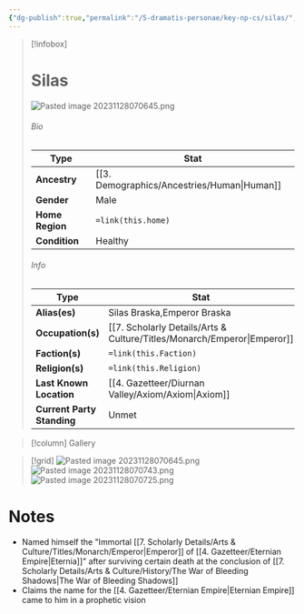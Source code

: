 ```yaml
---
{"dg-publish":true,"permalink":"/5-dramatis-personae/key-np-cs/silas/","noteIcon":""}
---
```



> [!infobox]
> # Silas
> ![Pasted image 20231128070645.png](/img/user/x.%20Assets/Attachments/Pasted%20image%2020231128070645.png)
> ###### Bio
> Type |  Stat |
> ---|---|
> **Ancestry** | [[3. Demographics/Ancestries/Human\|Human]] |
> **Gender** | Male |
> **Home Region** | `=link(this.home)` |
> **Condition** | Healthy |
> ###### Info
> Type |  Stat |
> ---|---|
> **Alias(es)** | Silas Braska,Emperor Braska |
> **Occupation(s)** | [[7. Scholarly Details/Arts & Culture/Titles/Monarch/Emperor\|Emperor]] |
> **Faction(s)** | `=link(this.Faction)` |
> **Religion(s)** | `=link(this.Religion)` |
> **Last Known Location** | [[4. Gazetteer/Diurnan Valley/Axiom/Axiom\|Axiom]] |
> **Current Party Standing** | Unmet |

> [!column] Gallery 


>[!grid]
>![Pasted image 20231128070645.png](/img/user/x.%20Assets/Attachments/Pasted%20image%2020231128070645.png)
>![Pasted image 20231128070743.png](/img/user/x.%20Assets/Attachments/Pasted%20image%2020231128070743.png)
>![Pasted image 20231128070725.png](/img/user/x.%20Assets/Attachments/Pasted%20image%2020231128070725.png)

# Notes

- Named himself the "Immortal [[7. Scholarly Details/Arts & Culture/Titles/Monarch/Emperor\|Emperor]] of [[4. Gazetteer/Eternian Empire\|Eternia]]" after surviving certain death at the conclusion of [[7. Scholarly Details/Arts & Culture/History/The War of Bleeding Shadows\|The War of Bleeding Shadows]]
- Claims the name for the [[4. Gazetteer/Eternian Empire\|Eternian Empire]] came to him in a prophetic vision 